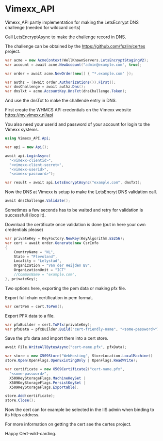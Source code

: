 # Vimexx_API
Vimexx_API partly implementation for making the LetsEcnrypt DNS challenge (needed for wildcard certs)

Call LetsEncryptAsync to make the challenge record in DNS.

The challenge can be obtained by the https://github.com/fszlin/certes project.

```C#
var acme = new AcmeContext(WellKnownServers.LetsEncryptStagingV2);
var account = await acme.NewAccount("admin@example.com", true);

var order = await acme.NewOrder(new[] { "*.example.com" });

var authz = (await order.Authorizations()).First();
var dnsChallenge = await authz.Dns();
var dnsTxt = acme.AccountKey.DnsTxt(dnsChallenge.Token);
```
And use the dnsTxt to make the challende entry in DNS.

First create the WHMCS API credentials on the Vimexx website https://my.vimexx.nl/api

You also need your userid and password of your account for login to the Vimexx systems.

```C#
using Vimexx_API.Api;

var api = new Api();

await api.LoginAsync(
  "<vimexx-clientid>", 
  "<vimexx-client-secret>", 
  "<vimexx-userid>", 
  "<vimexx-password>");

var result = await api.LetsEncryptAsync("example.com", dnsTxt);
```

Now the DNS at Vimexx is setup to make the LetsEncryt DNS validation call.

```C#
await dnsChallenge.Validate();
```

Sometimes a few seconds has to be waited and retry for validation is successfull (loop it).

Download the certificate once validation is done (put in here your own credentials please)

```C#
var privateKey = KeyFactory.NewKey(KeyAlgorithm.ES256);
var cert = await order.Generate(new CsrInfo
{
    CountryName = "NL",
    State = "Flevoland",
    Locality = "Lelystad",
    Organization = "Van der Heijden BV",
    OrganizationUnit = "ICT"
    //CommonName = "example.com",
}, privateKey);
```

Two options here, exporting the pem data or making pfx file.

Export full chain certification in pem format.

```C#
var certPem = cert.ToPem();
```

Export PFX data to a file.

```C#
var pfxBuilder = cert.ToPfx(privateKey);
var pfxData = pfxBuilder.Build("cert-friendly-name", "<some-password>");
```

Save the pfx data and import them into a cert store.

```C#
await File.WriteAllBytesAsync("cert-name.pfx", pfxData);

var store = new X509Store("WebHosting", StoreLocation.LocalMachine))
store.Open(OpenFlags.OpenExistingOnly | OpenFlags.ReadWrite);

var certificate = new X509Certificate2("cert-name.pfx", 
  "<some-password>",
  X509KeyStorageFlags.MachineKeySet |
  X509KeyStorageFlags.PersistKeySet |
  X509KeyStorageFlags.Exportable);

store.Add(certificate);
store.Close();
```
Now the cert can for example be selected in the IIS admin when binding to its https address.

For more information on getting the cert see the certes project.


Happy Cert-wild-carding.

